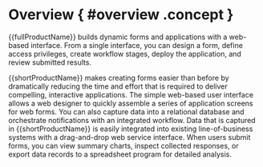 # Overview { #overview .concept }

{{fullProductName}} builds dynamic forms and applications with a web-based interface. From a single interface, you can design a form, define access privileges, create workflow stages, deploy the application, and review submitted results.

{{shortProductName}} makes creating forms easier than before by dramatically reducing the time and effort that is required to deliver compelling, interactive applications. The simple web-based user interface allows a web designer to quickly assemble a series of application screens for web forms. You can also capture data into a relational database and orchestrate notifications with an integrated workflow. Data that is captured in {{shortProductName}} is easily integrated into existing line-of-business systems with a drag-and-drop web service interface. When users submit forms, you can view summary charts, inspect collected responses, or export data records to a spreadsheet program for detailed analysis.

